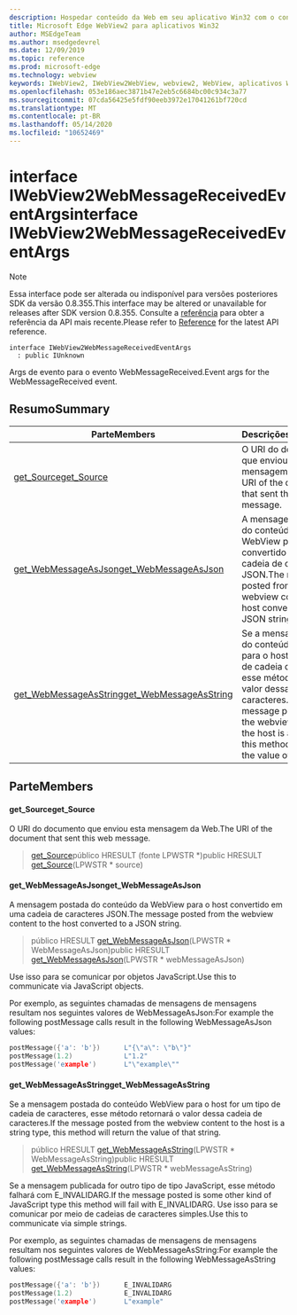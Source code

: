 ```yaml
---
description: Hospedar conteúdo da Web em seu aplicativo Win32 com o controle WebView2 do Microsoft Edge
title: Microsoft Edge WebView2 para aplicativos Win32
author: MSEdgeTeam
ms.author: msedgedevrel
ms.date: 12/09/2019
ms.topic: reference
ms.prod: microsoft-edge
ms.technology: webview
keywords: IWebView2, IWebView2WebView, webview2, WebView, aplicativos Win32, Win32, Edge
ms.openlocfilehash: 053e186aec3871b47e2eb5c6684bc00c934c3a77
ms.sourcegitcommit: 07cda56425e5fdf90eeb3972e17041261bf720cd
ms.translationtype: MT
ms.contentlocale: pt-BR
ms.lasthandoff: 05/14/2020
ms.locfileid: "10652469"
---
```

# <span data-ttu-id="bdcca-104">interface IWebView2WebMessageReceivedEventArgs</span><span class="sxs-lookup"><span data-stu-id="bdcca-104">interface IWebView2WebMessageReceivedEventArgs</span></span> 

> [!NOTE]
> <span data-ttu-id="bdcca-105">Essa interface pode ser alterada ou indisponível para versões posteriores SDK da versão 0.8.355.</span><span class="sxs-lookup"><span data-stu-id="bdcca-105">This interface may be altered or unavailable for releases after SDK version 0.8.355.</span></span> <span data-ttu-id="bdcca-106">Consulte a [referência](../../../webview2-api-reference.md) para obter a referência da API mais recente.</span><span class="sxs-lookup"><span data-stu-id="bdcca-106">Please refer to [Reference](../../../webview2-api-reference.md) for the latest API reference.</span></span>

```
interface IWebView2WebMessageReceivedEventArgs
  : public IUnknown
```

<span data-ttu-id="bdcca-107">Args de evento para o evento WebMessageReceived.</span><span class="sxs-lookup"><span data-stu-id="bdcca-107">Event args for the WebMessageReceived event.</span></span>

## <span data-ttu-id="bdcca-108">Resumo</span><span class="sxs-lookup"><span data-stu-id="bdcca-108">Summary</span></span>

 <span data-ttu-id="bdcca-109">Parte</span><span class="sxs-lookup"><span data-stu-id="bdcca-109">Members</span></span>                        | <span data-ttu-id="bdcca-110">Descrições</span><span class="sxs-lookup"><span data-stu-id="bdcca-110">Descriptions</span></span>
--------------------------------|---------------------------------------------
[<span data-ttu-id="bdcca-111">get_Source</span><span class="sxs-lookup"><span data-stu-id="bdcca-111">get_Source</span></span>](#get_source) | <span data-ttu-id="bdcca-112">O URI do documento que enviou esta mensagem da Web.</span><span class="sxs-lookup"><span data-stu-id="bdcca-112">The URI of the document that sent this web message.</span></span>
[<span data-ttu-id="bdcca-113">get_WebMessageAsJson</span><span class="sxs-lookup"><span data-stu-id="bdcca-113">get_WebMessageAsJson</span></span>](#get_webmessageasjson) | <span data-ttu-id="bdcca-114">A mensagem postada do conteúdo da WebView para o host convertido em uma cadeia de caracteres JSON.</span><span class="sxs-lookup"><span data-stu-id="bdcca-114">The message posted from the webview content to the host converted to a JSON string.</span></span>
[<span data-ttu-id="bdcca-115">get_WebMessageAsString</span><span class="sxs-lookup"><span data-stu-id="bdcca-115">get_WebMessageAsString</span></span>](#get_webmessageasstring) | <span data-ttu-id="bdcca-116">Se a mensagem postada do conteúdo WebView para o host for um tipo de cadeia de caracteres, esse método retornará o valor dessa cadeia de caracteres.</span><span class="sxs-lookup"><span data-stu-id="bdcca-116">If the message posted from the webview content to the host is a string type, this method will return the value of that string.</span></span>

## <span data-ttu-id="bdcca-117">Parte</span><span class="sxs-lookup"><span data-stu-id="bdcca-117">Members</span></span>

#### <span data-ttu-id="bdcca-118">get_Source</span><span class="sxs-lookup"><span data-stu-id="bdcca-118">get_Source</span></span> 

<span data-ttu-id="bdcca-119">O URI do documento que enviou esta mensagem da Web.</span><span class="sxs-lookup"><span data-stu-id="bdcca-119">The URI of the document that sent this web message.</span></span>

> <span data-ttu-id="bdcca-120">[get_Source](#get_source)público HRESULT (fonte LPWSTR \*)</span><span class="sxs-lookup"><span data-stu-id="bdcca-120">public HRESULT [get_Source](#get_source)(LPWSTR \* source)</span></span>

#### <span data-ttu-id="bdcca-121">get_WebMessageAsJson</span><span class="sxs-lookup"><span data-stu-id="bdcca-121">get_WebMessageAsJson</span></span> 

<span data-ttu-id="bdcca-122">A mensagem postada do conteúdo da WebView para o host convertido em uma cadeia de caracteres JSON.</span><span class="sxs-lookup"><span data-stu-id="bdcca-122">The message posted from the webview content to the host converted to a JSON string.</span></span>

> <span data-ttu-id="bdcca-123">público HRESULT [get_WebMessageAsJson](#get_webmessageasjson)(LPWSTR \* WebMessageAsJson)</span><span class="sxs-lookup"><span data-stu-id="bdcca-123">public HRESULT [get_WebMessageAsJson](#get_webmessageasjson)(LPWSTR \* webMessageAsJson)</span></span>

<span data-ttu-id="bdcca-124">Use isso para se comunicar por objetos JavaScript.</span><span class="sxs-lookup"><span data-stu-id="bdcca-124">Use this to communicate via JavaScript objects.</span></span>

<span data-ttu-id="bdcca-125">Por exemplo, as seguintes chamadas de mensagens de mensagens resultam nos seguintes valores de WebMessageAsJson:</span><span class="sxs-lookup"><span data-stu-id="bdcca-125">For example the following postMessage calls result in the following WebMessageAsJson values:</span></span>

```cpp
postMessage({'a': 'b'})      L"{\"a\": \"b\"}"
postMessage(1.2)             L"1.2"
postMessage('example')       L"\"example\""
```

#### <span data-ttu-id="bdcca-126">get_WebMessageAsString</span><span class="sxs-lookup"><span data-stu-id="bdcca-126">get_WebMessageAsString</span></span> 

<span data-ttu-id="bdcca-127">Se a mensagem postada do conteúdo WebView para o host for um tipo de cadeia de caracteres, esse método retornará o valor dessa cadeia de caracteres.</span><span class="sxs-lookup"><span data-stu-id="bdcca-127">If the message posted from the webview content to the host is a string type, this method will return the value of that string.</span></span>

> <span data-ttu-id="bdcca-128">público HRESULT [get_WebMessageAsString](#get_webmessageasstring)(LPWSTR \* WebMessageAsString)</span><span class="sxs-lookup"><span data-stu-id="bdcca-128">public HRESULT [get_WebMessageAsString](#get_webmessageasstring)(LPWSTR \* webMessageAsString)</span></span>

<span data-ttu-id="bdcca-129">Se a mensagem publicada for outro tipo de tipo JavaScript, esse método falhará com E_INVALIDARG.</span><span class="sxs-lookup"><span data-stu-id="bdcca-129">If the message posted is some other kind of JavaScript type this method will fail with E_INVALIDARG.</span></span> <span data-ttu-id="bdcca-130">Use isso para se comunicar por meio de cadeias de caracteres simples.</span><span class="sxs-lookup"><span data-stu-id="bdcca-130">Use this to communicate via simple strings.</span></span>

<span data-ttu-id="bdcca-131">Por exemplo, as seguintes chamadas de mensagens de mensagens resultam nos seguintes valores de WebMessageAsString:</span><span class="sxs-lookup"><span data-stu-id="bdcca-131">For example the following postMessage calls result in the following WebMessageAsString values:</span></span>

```cpp
postMessage({'a': 'b'})      E_INVALIDARG
postMessage(1.2)             E_INVALIDARG
postMessage('example')       L"example"
```

